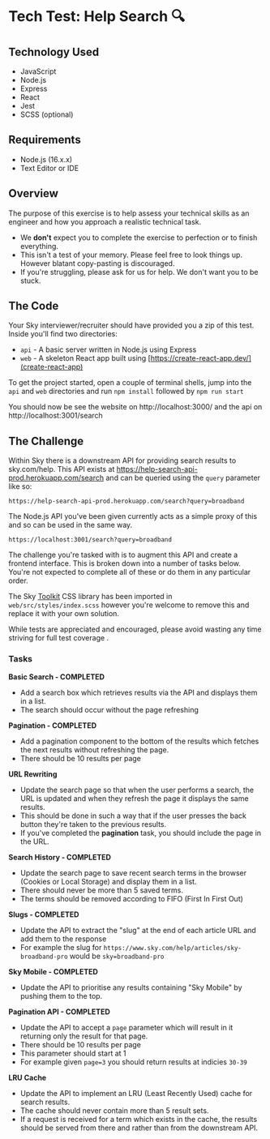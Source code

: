# Tech Test: Help Search 🔍

## Technology Used

- JavaScript
- Node.js
- Express
- React
- Jest
- SCSS (optional)

## Requirements

- Node.js (16.x.x)
- Text Editor or IDE

## Overview

The purpose of this exercise is to help assess your technical skills as an engineer and how you approach a realistic technical task.

- We **don't** expect you to complete the exercise to perfection or to finish everything.
- This isn't a test of your memory. Please feel free to look things up. However blatant copy-pasting is discouraged.
- If you're struggling, please ask for us for help. We don't want you to be stuck.

## The Code

Your Sky interviewer/recruiter should have provided you a zip of this test. Inside you'll find two directories:

- `api` - A basic server written in Node.js using Express
- `web` - A skeleton React app built using [https://create-react-app.dev/](create-react-app)

To get the project started, open a couple of terminal shells, jump into the `api` and `web` directories and run `npm install` followed by `npm run start`

You should now be see the website on http://localhost:3000/ and the api on http://localhost:3001/search

## The Challenge

Within Sky there is a downstream API for providing search results to sky.com/help. This API exists at https://help-search-api-prod.herokuapp.com/search and can be queried using the `query` parameter like so:

```
https://help-search-api-prod.herokuapp.com/search?query=broadband
```

The Node.js API you've been given currently acts as a simple proxy of this and so can be used in the same way.

```
https://localhost:3001/search?query=broadband
```

The challenge you're tasked with is to augment this API and create a frontend interface. This is broken down into a number of tasks below. You're not expected to complete all of these or do them in any particular order.

The Sky [Toolkit](https://sky.com/toolkit) CSS library has been imported in `web/src/styles/index.scss` however you're welcome to remove this and replace it with your own solution.

While tests are appreciated and encouraged, please avoid wasting any time striving for full test coverage .

### Tasks

**Basic Search - COMPLETED**

- Add a search box which retrieves results via the API and displays them in a list.
- The search should occur without the page refreshing

**Pagination - COMPLETED**

- Add a pagination component to the bottom of the results which fetches the next results without refreshing the page.
- There should be 10 results per page

**URL Rewriting**

- Update the search page so that when the user performs a search, the URL is updated and when they refresh the page it displays the same results.
- This should be done in such a way that if the user presses the back button they're taken to the previous results.
- If you've completed the **pagination** task, you should include the page in the URL.

**Search History - COMPLETED**

- Update the search page to save recent search terms in the browser (Cookies or Local Storage) and display them in a list.
- There should never be more than 5 saved terms.
- The terms should be removed according to FIFO (First In First Out)

**Slugs - COMPLETED**

- Update the API to extract the "slug" at the end of each article URL and add them to the response
- For example the slug for `https://www.sky.com/help/articles/sky-broadband-pro` would be `sky=broadband-pro`

**Sky Mobile - COMPLETED**

- Update the API to prioritise any results containing "Sky Mobile" by pushing them to the top.

**Pagination API - COMPLETED**

- Update the API to accept a `page` parameter which will result in it returning only the result for that page.
- There should be 10 results per page
- This parameter should start at 1
- For example given `page=3` you should return results at indicies `30-39`

**LRU Cache**

- Update the API to implement an LRU (Least Recently Used) cache for search results.
- The cache should never contain more than 5 result sets.
- If a request is received for a term which exists in the cache, the results should be served from there and rather than from the downstream API.
